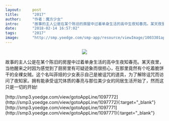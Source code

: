 ```yaml
---
layout:     post
title:      "2017"
author:     "作者：魔方少女"
intro:      "故事的主人公是在某个陈旧的房屋中过着单身生活的高中生夜知春亮。某天夜里，当他醒来之时因为感觉到了厨房里有可疑迹象而很担心，在那里竟然有个吃着脆饼干的全裸女贼。这个名叫菲娅的少女表示自己是被诅咒的道具，为了解除诅咒而访问了夜知家。拥有能承受诅咒体质的春亮与那位美少女的同居生活开始了，然而这只是一切的开始!"
date:       "2018-02-14 16:57:02"
tags:       "2017"
image:      "http://smp.yoedge.com/smp-app/resource/viewImage/1003301appline.png"
---
```

<div style="text-align: center">
<p><img src="http://smp.yoedge.com/smp-app/resource/viewImage/1003301appline.png"/></p>
</div>
<p class="post-meta">
<span>故事的主人公是在某个陈旧的房屋中过着单身生活的高中生夜知春亮。某天夜里，当他醒来之时因为感觉到了厨房里有可疑迹象而很担心，在那里竟然有个吃着脆饼干的全裸女贼。这个名叫菲娅的少女表示自己是被诅咒的道具，为了解除诅咒而访问了夜知家。拥有能承受诅咒体质的春亮与那位美少女的同居生活开始了，然而这只是一切的开始!</span>
</p>
[http://smp3.yoedge.com/view/gotoAppLine/1097772](http://smp3.yoedge.com/view/gotoAppLine/1097772){:target="_blank"}
[http://smp3.yoedge.com/view/gotoAppLine/1097771](http://smp3.yoedge.com/view/gotoAppLine/1097771){:target="_blank"}


